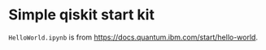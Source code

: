 # Simple qiskit start kit
`HelloWorld.ipynb` is from https://docs.quantum.ibm.com/start/hello-world.


